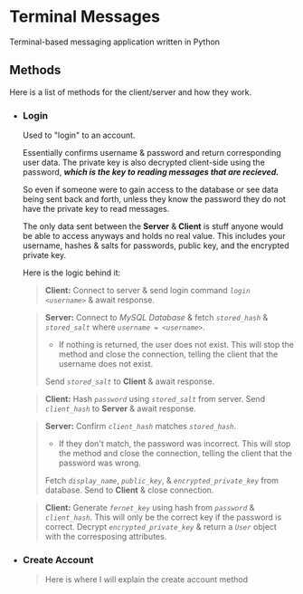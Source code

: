 # Terminal Messages

Terminal-based messaging application written in Python


## Methods

Here is a list of methods for the client/server and how they work.  

- ### Login

    Used to "login" to an account.  
    
    Essentially confirms username & password and return corresponding user data. The private key is also decrypted client-side using the password, ***which is the key to reading messages that are recieved.***  
    
    So even if someone were to gain access to the database or see data being sent back and forth, unless they know the password they do not have the private key to read messages.  

    The only data sent between the **Server** & **Client** is stuff anyone would be able to access anyways and holds no real value. This includes your username, hashes & salts for passwords, public key, and the encrypted private key.  

    Here is the logic behind it:

    > **Client:** Connect to server & send login command *` login <username> `* & await response.

    > **Server:** Connect to *MySQL Database* & fetch *`stored_hash`* & *`stored_salt`* where *`username = <username>`*.
    >- If nothing is returned, the user does not exist. This will stop the method and close the connection, telling the client that the username does not exist.
    >
    > Send *`stored_salt`* to **Client** & await response.

    > **Client:** Hash *`password`* using *`stored_salt`* from server. Send *`client_hash`* to **Server** & await response.

    > **Server:** Confirm *`client_hash`* matches *`stored_hash`*.
    >- If they don't match, the password was incorrect. This will stop the method and close the connection, telling the client that the password was wrong.
    >
    > Fetch *`display_name`*, *`public_key`*, & *`encrypted_private_key`* from database. Send to **Client** & close connection.

    > **Client:** Generate *`fernet_key`* using hash from *`password`* & *`client_hash`*. This will only be the correct key if the password is correct. Decrypt *`encrypted_private_key`* & return a *`User`* object with the corresposing attributes.

- ### Create Account

    > Here is where I will explain the create account method

